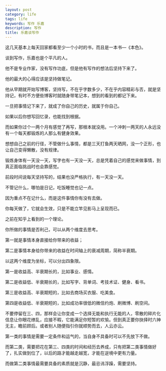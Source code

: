 ```yaml
---
layout: post
category: life
tags: life
keywords: 写作 乐嘉
description: 写作
title: 乐嘉谈写作
---
```


这几天基本上每天回家都看至少一个小时的书，而且是一本书—《本色》。

谈到写作，乐嘉也是个平凡的人。

他不是专业作家，没有写作功底，但是他有写作的想法后坚持下来了。

他的最大的心得应该是坚持做笔记。

他从早期就开始写博客，坚持写，不在乎字数多少，不在乎内容精彩与否，就是坚持记，有时不方便些博客时就随身带笔记本，想到的看到的都记下来。

一旦把事情记下来了，就成了你自己的历史，就属于你自己。

如果以后你想写回忆录，也能找到根据。

而如果你过个一两个月有感觉了再写，那根本就没用。一个冲刺一两天的人永远没有一个每天都锻炼的人那么有健身效果。

想想自己之前的行径，不管做什么事情，都是三天打鱼两天晒网，没一个正形，也让自己变得懒散，没有规律。

锻炼身体有一天没一天，写字也有一天没一天，总是凭着自己的感觉来做事情，到真正面临挑战时也会靠感觉。

前段时间说每天坚持写的，结果也没严格执行，有一天没一天。

不管记什么，哪怕是日记，吃饭睡觉也记一点。

因为重点不在记什么，而是这件事情你有没有去做。

你每天做了，它就会生效，只是不能立竿见影马上呈现而已。

之前在知乎上看到的一个理论。

你所做的事情是否利己，可以从两个维度去思考。

第一就是事情本身直接给你带来的收益；

第二是事情本身给你带来的收益在时间轴上的衰减周期，简称半衰期。

以这两个维度为坐标，可以分出四象限。

第一是收益高、半衰期长的，比如事业、感情。

第二是收益低、半衰期长的，比如写字、背单词、考技术证、健身、看书。

第三是收益高、半衰期短的，比如去商场买衣服、吃美食。

第四是收益低、半衰期短的，比如成功率很低的微信约炮、刷微博、刷空间。

不要停留在三、四，那样会让你变成一个选择无能和执行无能的人，零散的碎片化信息让你眼花缭乱，应接不暇，它能满足你短暂的欢愉。但到真正要你抉择时六神无主，瞻前顾后。或者别人随便指引你就顺势而去，人云亦云。

第一类的事情是需要一定条件和运气的，当自身不具备时可以不先放下不做。

而第二类，需要把花在第三、四类的时间和经历去养成，只有把第二类事情做好了，扎实做到位了，以后的路才能越走越宽，才能在逆境中更有力量。

而做第二类事情最需要具备的素质就是沉静，最忌讳浮躁，需要坚持。